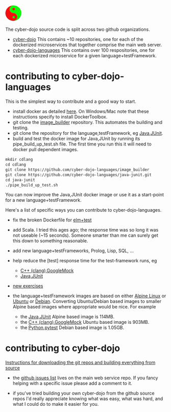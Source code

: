 
<img src="https://raw.githubusercontent.com/cyber-dojo/nginx/master/images/home_page_logo.png"
alt="cyber-dojo yin/yang logo" width="50px" height="50px"/>

The cyber-dojo source code is split across two github organizations.
- [cyber-dojo](https://github.com/cyber-dojo) This contains ~10 repositories, one for
each of the dockerized microservices that together comprise the main web server.
- [cyber-dojo-languages](https://github.com/cyber-dojo-languages) This contains over 100
respositories, one for each dockerized microservice for a given language+testFramework.

# contributing to cyber-dojo-languages
This is the simplest way to contribute and a good way to start.
- install docker as detailed [here](http://blog.cyber-dojo.org/2017/09/running-your-own-cyber-dojo-server.html).
On Windows/Mac note that these instructions specify to install DockerToolbox.
- git clone the [image_builder](https://github.com/cyber-dojo-languages/image_builder) repository.
This automates the building and testing.
- git clone the repository for the language,testFramework, eg
[Java,JUnit](https://github.com/cyber-dojo-languages/java-junit).
- build and test the docker image for Java,JUnit by running its pipe_build_up_test.sh file.
The first time you run this it will need to docker pull dependent images.

```
mkdir cdlang
cd cdlang
git clone https://github.com/cyber-dojo-languages/image_builder
git clone https://github.com/cyber-dojo-languages/java-junit.git
cd java-junit
./pipe_build_up_test.sh
```

You can now improve the Java,JUnit docker image or use it as a start-point for a
new language+testFramework.

Here's a list of specific ways you can contribute to cyber-dojo-languages.

- fix the broken Dockerfile for
[elm+test](https://github.com/cyber-dojo-languages/elm-test)

- add Scala. I tried this ages ago; the response time was so long it was not useable (~15 seconds).
Someone smarter than me can surely get this down to something reasonable.

- add new language+testFrameworks, Prolog, Lisp, SQL, ...

- help reduce the [test] response time for the test-framework runs, eg
  - [C++ (clang),GoogleMock](https://github.com/cyber-dojo-languages/clangplusplus-googlemock)
  - [Java,JUnit](https://github.com/cyber-dojo-languages/java-junit)

- [new exercises](https://github.com/cyber-dojo/start-points-exercises)

- the language+testFramework images are based on either
[Alpine Linux](https://alpinelinux.org/) or
[Ubuntu](https://www.ubuntu.com/) or
[Debian](https://www.debian.org/).
Converting Ubuntu/Debian based images to smaller Alpine based images
where appropriate would be nice.
For example
  - the [Java,JUnit](https://github.com/cyber-dojo-languages/java-junit) Alpine based image is 114MB.
  - the [C++ (clang),GoogleMock](https://github.com/cyber-dojo-languages/clangplusplus-googlemock) Ubuntu based image is 903MB.
  - the [Python,pytest](https://github.com/cyber-dojo-languages/python-pytest) Debian based image is 1.05GB.


# contributing to cyber-dojo

[Instructions for downloading the git repos and building everything from source](https://github.com/cyber-dojo/cyber-dojo/tree/master/dev)

- the [github issues list](https://github.com/cyber-dojo/web/issues) lives on the main web service repo.
If you fancy helping with a specific issue please add a comment to it.

- if you've tried building your own cyber-dojo from the github source repos I'd
really appreciate knowing what was easy, what was hard, and what I could do to
make it easier for you.
